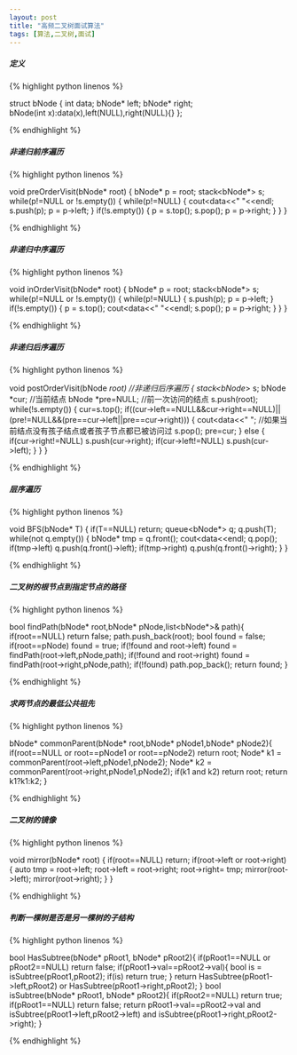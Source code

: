 ```yaml
---
layout: post
title: "高频二叉树面试算法"
tags: [算法,二叉树,面试]
---
```


##### 定义

{% highlight python linenos %}

struct bNode 
{ 
    int data; 
    bNode* left; 
    bNode* right;  
	bNode(int x):data(x),left(NULL),right(NULL){} 
};

{% endhighlight %}

##### 非递归前序遍历

{% highlight python linenos %}

void preOrderVisit(bNode* root) 
{ 
    bNode* p = root; 
    stack<bNode*> s; 
    while(p!=NULL or !s.empty()) 
    { 
        while(p!=NULL) 
        { 
            cout<<p->data<<" "<<endl; 
            s.push(p); 
            p = p->left; 
        } 
        if(!s.empty()) 
        { 
            p = s.top(); 
            s.pop(); 
            p = p->right; 
        } 
    } 
}

{% endhighlight %}

##### 非递归中序遍历

{% highlight python linenos %}

void inOrderVisit(bNode* root) 
{ 
    bNode* p = root; 
    stack<bNode*> s; 
    while(p!=NULL or !s.empty()) 
    { 
        while(p!=NULL) 
        { 
            s.push(p); 
            p = p->left; 
        } 
        if(!s.empty()) 
        { 
            p = s.top(); 
            cout<<p->data<<" "<<endl; 
            s.pop(); 
            p = p->right; 
        } 
    } 
}


{% endhighlight %}

##### 非递归后序遍历

{% highlight python linenos %}

void postOrderVisit(bNode *root)    //非递归后序遍历 
{ 
    stack<bNode*> s; 
    bNode *cur;                      //当前结点 
    bNode *pre=NULL;                //前一次访问的结点 
    s.push(root); 
    while(!s.empty()) 
    { 
        cur=s.top(); 
        if((cur->left==NULL&&cur->right==NULL)|| 
          (pre!=NULL&&(pre==cur->left||pre==cur->right))) 
        { 
            cout<<cur->data<<" ";  //如果当前结点没有孩子结点或者孩子节点都已被访问过 
              s.pop(); 
            pre=cur; 
        } 
        else 
        { 
            if(cur->right!=NULL) 
                s.push(cur->right); 
            if(cur->left!=NULL) 
                s.push(cur->left); 
        } 
    } 
}

{% endhighlight %}

##### 层序遍历

{% highlight python linenos %}

void BFS(bNode* T) 
{ 
    if(T==NULL) return; 
    queue<bNode*> q; 
    q.push(T); 
    while(not q.empty()) 
    { 
        bNode* tmp = q.front(); 
        cout<<tmp->data<<endl; 
        q.pop(); 
        if(tmp->left) 
            q.push(q.front()->left); 
        if(tmp->right) 
            q.push(q.front()->right); 
    } 
}

{% endhighlight %}

##### 二叉树的根节点到指定节点的路径

{% highlight python linenos %}

bool findPath(bNode* root,bNode* pNode,list<bNode*>& path){ 
    if(root==NULL) return false; 
    path.push_back(root); 
    bool found = false; 
    if(root==pNode) found = true; 
    if(!found and root->left) found = findPath(root->left,pNode,path); 
    if(!found and root->right) found = findPath(root->right,pNode,path); 
    if(!found) path.pop_back(); 
    return found; 
}

{% endhighlight %}

##### 求两节点的最低公共祖先

{% highlight python linenos %}

bNode* commonParent(bNode* root,bNode* pNode1,bNode* pNode2){ 
    if(root==NULL or root==pNode1 or root==pNode2) return root; 
    Node* k1 = commonParent(root->left,pNode1,pNode2); 
    Node* k2 = commonParent(root->right,pNode1,pNode2); 
    if(k1 and k2) return root; 
    return k1?k1:k2; 
}

{% endhighlight %}

##### 二叉树的镜像

{% highlight python linenos %}

void mirror(bNode* root) 
{ 
    if(root==NULL) return; 
    if(root->left or root->right) 
    { 
        auto tmp = root->left; 
        root->left = root->right; 
        root->right= tmp; 
        mirror(root->left); 
        mirror(root->right); 
    } 
}

{% endhighlight %}

##### 判断一棵树是否是另一棵树的子结构

{% highlight python linenos %}

bool HasSubtree(bNode* pRoot1, bNode* pRoot2){ 
    if(pRoot1==NULL or pRoot2==NULL) return false; 
    if(pRoot1->val==pRoot2->val){ 
        bool is = isSubtree(pRoot1,pRoot2); 
        if(is) return true; 
    } 
    return HasSubtree(pRoot1->left,pRoot2) or HasSubtree(pRoot1->right,pRoot2); 
} 
bool isSubtree(bNode* pRoot1, bNode* pRoot2){ 
    if(pRoot2==NULL) return true; 
    if(pRoot1==NULL) return false; 
    return pRoot1->val==pRoot2->val and isSubtree(pRoot1->left,pRoot2->left) and isSubtree(pRoot1->right,pRoot2->right); 
}

{% endhighlight %}